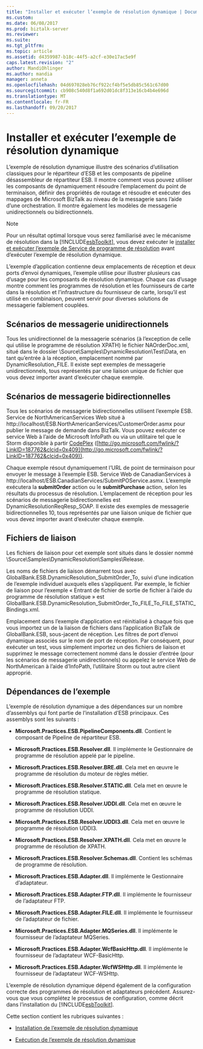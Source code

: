 ```yaml
---
title: "Installer et exécuter l’exemple de résolution dynamique | Documents Microsoft"
ms.custom: 
ms.date: 06/08/2017
ms.prod: biztalk-server
ms.reviewer: 
ms.suite: 
ms.tgt_pltfrm: 
ms.topic: article
ms.assetid: d4359987-b18c-44f5-a2cf-e30e17ac5e9f
caps.latest.revision: "2"
author: MandiOhlinger
ms.author: mandia
manager: anneta
ms.openlocfilehash: 04d697028eb76cf922cf4bf5e5db85c561c67d00
ms.sourcegitcommit: cb908c540d8f1a692d01dc8f313e16cb4b4e696d
ms.translationtype: MT
ms.contentlocale: fr-FR
ms.lasthandoff: 09/20/2017
---
```

# <a name="installing-and-running-the-dynamic-resolution-sample"></a>Installer et exécuter l’exemple de résolution dynamique
L’exemple de résolution dynamique illustre des scénarios d’utilisation classiques pour le répartiteur d’ESB et les composants de pipeline désassembleur de répartiteur ESB. Il montre comment vous pouvez utiliser les composants de dynamiquement résoudre l’emplacement du point de terminaison, définir des propriétés de routage et résoudre et exécuter des mappages de Microsoft BizTalk au niveau de la messagerie sans l’aide d’une orchestration. Il montre également les modèles de messagerie unidirectionnels ou bidirectionnels.  
  
> [!NOTE]
>  Pour un résultat optimal lorsque vous serez familiarisé avec le mécanisme de résolution dans la [!INCLUDE[esbToolkit](../includes/esbtoolkit-md.md)], vous devez exécuter le [installer et exécuter l’exemple de Service de programme de résolution](../esb-toolkit/installing-and-running-the-resolver-service-sample.md) avant d’exécuter l’exemple de résolution dynamique.  
  
 L’exemple d’application contienne deux emplacements de réception et deux ports d’envoi dynamiques, l’exemple utilise pour illustrer plusieurs cas d’usage pour les composants de résolution dynamique. Chaque cas d’usage montre comment les programmes de résolution et les fournisseurs de carte dans la résolution et l’infrastructure du fournisseur de carte, lorsqu’il est utilisé en combinaison, peuvent servir pour diverses solutions de messagerie faiblement couplées.  
  
## <a name="one-way-messaging-scenarios"></a>Scénarios de messagerie unidirectionnels  
 Tous les unidirectionnel de la messagerie scénarios (à l’exception de celle qui utilise le programme de résolution XPATH) le fichier NAOrderDoc.xml, situé dans le dossier \Source\Samples\DynamicResolution\Test\Data, en tant qu’entrée à la réception, emplacement nommé par DynamicResolution_FILE. Il existe sept exemples de messagerie unidirectionnels, tous représentés par une liaison unique de fichier que vous devez importer avant d’exécuter chaque exemple.  
  
## <a name="two-way-messaging-scenarios"></a>Scénarios de messagerie bidirectionnelles  
 Tous les scénarios de messagerie bidirectionnelles utilisent l’exemple ESB. Service de NorthAmericanServices Web situé à http://localhost/ESB.NorthAmericanServices/CustomerOrder.asmx pour publier le message de demande dans BizTalk. Vous pouvez exécuter ce service Web à l’aide de Microsoft InfoPath ou via un utilitaire tel que le Storm disponible à partir [CodePlex](http://go.microsoft.com/fwlink/?LinkID=187762&clcid=0x409) ([http://go.microsoft.com/fwlink/?LinkID=187762&clcid=0x409](http://go.microsoft.com/fwlink/?LinkID=187762&clcid=0x409)).  
  
 Chaque exemple résout dynamiquement l’URL de point de terminaison pour envoyer le message à l’exemple ESB. Service Web de CanadianServices à http://localhost/ESB.CanadianServices/SubmitPOService.asmx. L’exemple exécutera la **submitOrder** action ou le **submitPurchase** action, selon les résultats du processus de résolution. L’emplacement de réception pour les scénarios de messagerie bidirectionnelles est DynamicResolutionReqResp_SOAP. Il existe des exemples de messagerie bidirectionnelles 10, tous représentés par une liaison unique de fichier que vous devez importer avant d’exécuter chaque exemple.  
  
## <a name="binding-files"></a>Fichiers de liaison  
 Les fichiers de liaison pour cet exemple sont situés dans le dossier nommé \Source\Samples\DynamicResolution\Samples\Release.  
  
 Les noms de fichiers de liaison démarrent tous avec GlobalBank.ESB.DynamicResolution_SubmitOrder_To, suivi d’une indication de l’exemple individuel auxquels elles s’appliquent. Par exemple, le fichier de liaison pour l’exemple « Entrant de fichier de sortie de fichier à l’aide du programme de résolution statique » est GlobalBank.ESB.DynamicResolution_SubmitOrder_To_FILE_To_FILE_STATIC_Bindings.xml.  
  
 Emplacement dans l’exemple d’application est réinitialisé à chaque fois que vous importez un de la liaison de fichiers dans l’application BizTalk de GlobalBank.ESB, sous-jacent de réception. Les filtres de port d’envoi dynamique associés sur le nom de port de réception. Par conséquent, pour exécuter un test, vous simplement importez un des fichiers de liaison et supprimez le message correctement nommé dans le dossier d’entrée (pour les scénarios de messagerie unidirectionnels) ou appelez le service Web de NorthAmerican à l’aide d’InfoPath, l’utilitaire Storm ou tout autre client approprié.  
  
## <a name="sample-dependencies"></a>Dépendances de l’exemple  
 L’exemple de résolution dynamique a des dépendances sur un nombre d’assemblys qui font partie de l’installation d’ESB principaux. Ces assemblys sont les suivants :  
  
-   **Microsoft.Practices.ESB.PipelineComponents.dll**. Contient le composant de Pipeline de répartiteur ESB.  
  
-   **Microsoft.Practices.ESB.Resolver.dll**. Il implémente le Gestionnaire de programme de résolution appelé par le pipeline.  
  
-   **Microsoft.Practices.ESB.Resolver.BRE.dll**. Cela met en œuvre le programme de résolution du moteur de règles métier.  
  
-   **Microsoft.Practices.ESB.Resolver.STATIC.dll**. Cela met en œuvre le programme de résolution statique.  
  
-   **Microsoft.Practices.ESB.Resolver.UDDI.dll**. Cela met en œuvre le programme de résolution UDDI.  
  
-   **Microsoft.Practices.ESB.Resolver.UDDI3.dll**. Cela met en œuvre le programme de résolution UDDI3.  
  
-   **Microsoft.Practices.ESB.Resolver.XPATH.dll**. Cela met en œuvre le programme de résolution de XPATH.  
  
-   **Microsoft.Practices.ESB.Resolver.Schemas.dll**. Contient les schémas de programme de résolution.  
  
-   **Microsoft.Practices.ESB.Adapter.dll**. Il implémente le Gestionnaire d’adaptateur.  
  
-   **Microsoft.Practices.ESB.Adapter.FTP.dll**. Il implémente le fournisseur de l’adaptateur FTP.  
  
-   **Microsoft.Practices.ESB.Adapter.FILE.dll**. Il implémente le fournisseur de l’adaptateur de fichier.  
  
-   **Microsoft.Practices.ESB.Adapter.MQSeries.dll**. Il implémente le fournisseur de l’adaptateur MQSeries.  
  
-   **Microsoft.Practices.ESB.Adapter.WcfBasicHttp.dll**. Il implémente le fournisseur de l’adaptateur WCF-BasicHttp.  
  
-   **Microsoft.Practices.ESB.Adapter.WcfWSHttp.dll**. Il implémente le fournisseur de l’adaptateur WCF-WSHttp.  
  
 L’exemple de résolution dynamique dépend également de la configuration correcte des programmes de résolution et adaptateurs précédent. Assurez-vous que vous complétez le processus de configuration, comme décrit dans l’installation du [!INCLUDE[esbToolkit](../includes/esbtoolkit-md.md)].  
  
 Cette section contient les rubriques suivantes :  
  
-   [Installation de l’exemple de résolution dynamique](../esb-toolkit/installing-the-dynamic-resolution-sample.md)  
  
-   [Exécution de l’exemple de résolution dynamique](../esb-toolkit/running-the-dynamic-resolution-sample.md)